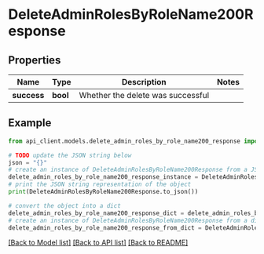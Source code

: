 # DeleteAdminRolesByRoleName200Response


## Properties

Name | Type | Description | Notes
------------ | ------------- | ------------- | -------------
**success** | **bool** | Whether the delete was successful | 

## Example

```python
from api_client.models.delete_admin_roles_by_role_name200_response import DeleteAdminRolesByRoleName200Response

# TODO update the JSON string below
json = "{}"
# create an instance of DeleteAdminRolesByRoleName200Response from a JSON string
delete_admin_roles_by_role_name200_response_instance = DeleteAdminRolesByRoleName200Response.from_json(json)
# print the JSON string representation of the object
print(DeleteAdminRolesByRoleName200Response.to_json())

# convert the object into a dict
delete_admin_roles_by_role_name200_response_dict = delete_admin_roles_by_role_name200_response_instance.to_dict()
# create an instance of DeleteAdminRolesByRoleName200Response from a dict
delete_admin_roles_by_role_name200_response_from_dict = DeleteAdminRolesByRoleName200Response.from_dict(delete_admin_roles_by_role_name200_response_dict)
```
[[Back to Model list]](../README.md#documentation-for-models) [[Back to API list]](../README.md#documentation-for-api-endpoints) [[Back to README]](../README.md)


